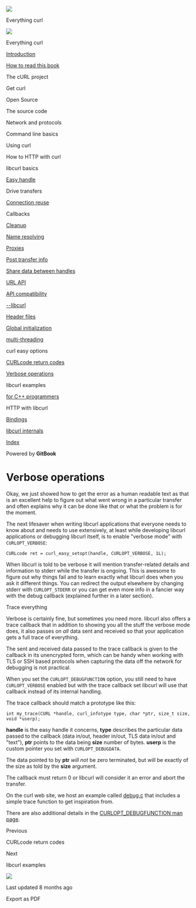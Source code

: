 <a href="../index.html" class="link-a079aa82--primary-53a25e66--logoLink-10d08504"></a>

<img src="https://gblobscdn.gitbook.com/orgs%2F-LxuH0qSm4xO9nWfEBlB%2Favatar.png?alt=media" class="image-67b14f24--avatar-1c1d03ec" />

<span class="text-4505230f--UIH400-4e41e82a--textContentFamily-49a318e1--spaceNameText-677c2969">Everything curl</span>

<a href="../index.html" class="link-a079aa82--primary-53a25e66--logoLink-10d08504"></a>

<img src="https://gblobscdn.gitbook.com/orgs%2F-LxuH0qSm4xO9nWfEBlB%2Favatar.png?alt=media" class="image-67b14f24--avatar-1c1d03ec" />

<span class="text-4505230f--UIH400-4e41e82a--textContentFamily-49a318e1--spaceNameText-677c2969">Everything curl</span>

<a href="../index.html" class="navButton-94f2579c--navButtonClickable-161b88ca"><span class="text-4505230f--UIH300-2063425d--textContentFamily-49a318e1--navButtonLabel-14a4968f">Introduction</span></a>

<a href="../how-to-read.html" class="navButton-94f2579c--navButtonClickable-161b88ca"><span class="text-4505230f--UIH300-2063425d--textContentFamily-49a318e1--navButtonLabel-14a4968f">How to read this book</span></a>

<span class="text-4505230f--UIH300-2063425d--textContentFamily-49a318e1--navButtonLabel-14a4968f">The cURL project</span>

<span class="text-4505230f--UIH300-2063425d--textContentFamily-49a318e1--navButtonLabel-14a4968f">Get curl</span>

<span class="text-4505230f--UIH300-2063425d--textContentFamily-49a318e1--navButtonLabel-14a4968f">Open Source</span>

<span class="text-4505230f--UIH300-2063425d--textContentFamily-49a318e1--navButtonLabel-14a4968f">The source code</span>

<span class="text-4505230f--UIH300-2063425d--textContentFamily-49a318e1--navButtonLabel-14a4968f">Network and protocols</span>

<span class="text-4505230f--UIH300-2063425d--textContentFamily-49a318e1--navButtonLabel-14a4968f">Command line basics</span>

<span class="text-4505230f--UIH300-2063425d--textContentFamily-49a318e1--navButtonLabel-14a4968f">Using curl</span>

<span class="text-4505230f--UIH300-2063425d--textContentFamily-49a318e1--navButtonLabel-14a4968f">How to HTTP with curl</span>

<span class="text-4505230f--UIH300-2063425d--textContentFamily-49a318e1--navButtonLabel-14a4968f">libcurl basics</span>

<a href="easyhandle.html" class="navButton-94f2579c--pageItemWithChildrenNested-2c5d8183--navButtonClickable-161b88ca"><span class="text-4505230f--UIH300-2063425d--textContentFamily-49a318e1--navButtonLabel-14a4968f">Easy handle</span></a>

<span class="text-4505230f--UIH300-2063425d--textContentFamily-49a318e1--navButtonLabel-14a4968f">Drive transfers</span>

<a href="connectionreuse.html" class="navButton-94f2579c--pageItemWithChildrenNested-2c5d8183--navButtonClickable-161b88ca"><span class="text-4505230f--UIH300-2063425d--textContentFamily-49a318e1--navButtonLabel-14a4968f">Connection reuse</span></a>

<span class="text-4505230f--UIH300-2063425d--textContentFamily-49a318e1--navButtonLabel-14a4968f">Callbacks</span>

<a href="cleanup.html" class="navButton-94f2579c--pageItemWithChildrenNested-2c5d8183--navButtonClickable-161b88ca"><span class="text-4505230f--UIH300-2063425d--textContentFamily-49a318e1--navButtonLabel-14a4968f">Cleanup</span></a>

<a href="names.html" class="navButton-94f2579c--pageItemWithChildrenNested-2c5d8183--navButtonClickable-161b88ca"><span class="text-4505230f--UIH300-2063425d--textContentFamily-49a318e1--navButtonLabel-14a4968f">Name resolving</span></a>

<a href="proxies.html" class="navButton-94f2579c--pageItemWithChildrenNested-2c5d8183--navButtonClickable-161b88ca"><span class="text-4505230f--UIH300-2063425d--textContentFamily-49a318e1--navButtonLabel-14a4968f">Proxies</span></a>

<a href="getinfo.html" class="navButton-94f2579c--pageItemWithChildrenNested-2c5d8183--navButtonClickable-161b88ca"><span class="text-4505230f--UIH300-2063425d--textContentFamily-49a318e1--navButtonLabel-14a4968f">Post transfer info</span></a>

<a href="sharing.html" class="navButton-94f2579c--pageItemWithChildrenNested-2c5d8183--navButtonClickable-161b88ca"><span class="text-4505230f--UIH300-2063425d--textContentFamily-49a318e1--navButtonLabel-14a4968f">Share data between handles</span></a>

<a href="url.html" class="navButton-94f2579c--pageItemWithChildrenNested-2c5d8183--navButtonClickable-161b88ca"><span class="text-4505230f--UIH300-2063425d--textContentFamily-49a318e1--navButtonLabel-14a4968f">URL API</span></a>

<a href="api.html" class="navButton-94f2579c--pageItemWithChildrenNested-2c5d8183--navButtonClickable-161b88ca"><span class="text-4505230f--UIH300-2063425d--textContentFamily-49a318e1--navButtonLabel-14a4968f">API compatibility</span></a>

<a href="libcurl.html" class="navButton-94f2579c--pageItemWithChildrenNested-2c5d8183--navButtonClickable-161b88ca"><span class="text-4505230f--UIH300-2063425d--textContentFamily-49a318e1--navButtonLabel-14a4968f">--libcurl</span></a>

<a href="headers.html" class="navButton-94f2579c--pageItemWithChildrenNested-2c5d8183--navButtonClickable-161b88ca"><span class="text-4505230f--UIH300-2063425d--textContentFamily-49a318e1--navButtonLabel-14a4968f">Header files</span></a>

<a href="globalinit.html" class="navButton-94f2579c--pageItemWithChildrenNested-2c5d8183--navButtonClickable-161b88ca"><span class="text-4505230f--UIH300-2063425d--textContentFamily-49a318e1--navButtonLabel-14a4968f">Global initialization</span></a>

<a href="threading.html" class="navButton-94f2579c--pageItemWithChildrenNested-2c5d8183--navButtonClickable-161b88ca"><span class="text-4505230f--UIH300-2063425d--textContentFamily-49a318e1--navButtonLabel-14a4968f">multi-threading</span></a>

<span class="text-4505230f--UIH300-2063425d--textContentFamily-49a318e1--navButtonLabel-14a4968f">curl easy options</span>

<a href="curlcode.html" class="navButton-94f2579c--pageItemWithChildrenNested-2c5d8183--navButtonClickable-161b88ca"><span class="text-4505230f--UIH300-2063425d--textContentFamily-49a318e1--navButtonLabel-14a4968f">CURLcode return codes</span></a>

<a href="verbose.html" class="navButton-94f2579c--pageItemWithChildrenNested-2c5d8183--navButtonClickable-161b88ca--navButtonOpened-6a88552e"><span class="text-4505230f--UIH300-2063425d--textContentFamily-49a318e1--navButtonLabel-14a4968f">Verbose operations</span></a>

<span class="text-4505230f--UIH300-2063425d--textContentFamily-49a318e1--navButtonLabel-14a4968f">libcurl examples</span>

<a href="cplusplus.html" class="navButton-94f2579c--pageItemWithChildrenNested-2c5d8183--navButtonClickable-161b88ca"><span class="text-4505230f--UIH300-2063425d--textContentFamily-49a318e1--navButtonLabel-14a4968f">for C++ programmers</span></a>

<span class="text-4505230f--UIH300-2063425d--textContentFamily-49a318e1--navButtonLabel-14a4968f">HTTP with libcurl</span>

<a href="../bindings.html" class="navButton-94f2579c--navButtonClickable-161b88ca"><span class="text-4505230f--UIH300-2063425d--textContentFamily-49a318e1--navButtonLabel-14a4968f">Bindings</span></a>

<a href="../internals.html" class="navButton-94f2579c--navButtonClickable-161b88ca"><span class="text-4505230f--UIH300-2063425d--textContentFamily-49a318e1--navButtonLabel-14a4968f">libcurl internals</span></a>

<a href="../bookindex.html" class="navButton-94f2579c--navButtonClickable-161b88ca"><span class="text-4505230f--UIH300-2063425d--textContentFamily-49a318e1--navButtonLabel-14a4968f">Index</span></a>

<a href="https://www.gitbook.com/?utm_source=content&amp;utm_medium=trademark&amp;utm_campaign=curl-1" class="reset-3c756112--trademark-a8da4b94"></a>

<span class="text-4505230f--TextH200-a3425406--textUIFamily-5ebd8e40">Powered by **GitBook**</span>

# <span class="text-4505230f--DisplayH900-bfb998fa--textContentFamily-49a318e1">Verbose operations</span>

<span class="text-4505230f--UIH300-2063425d--textUIFamily-5ebd8e40--text-8ee2c8b2"></span>

<span class="text-4505230f--TextH400-3033861f--textContentFamily-49a318e1"><span data-key="3b589314f60741d8baf9287abfa04238"><span data-offset-key="3b589314f60741d8baf9287abfa04238:0">Okay, we just showed how to get the error as a human readable text as that is an excellent help to figure out what went wrong in a particular transfer and often explains why it can be done like that or what the problem is for the moment.</span></span></span>

<span class="text-4505230f--TextH400-3033861f--textContentFamily-49a318e1"><span data-key="4cc3f68d245c447a9c976b18ae007f15"><span data-offset-key="4cc3f68d245c447a9c976b18ae007f15:0">The next lifesaver when writing libcurl applications that everyone needs to know about and needs to use extensively, at least while developing libcurl applications or debugging libcurl itself, is to enable "verbose mode" with </span><span data-offset-key="4cc3f68d245c447a9c976b18ae007f15:1">`CURLOPT_VERBOSE`</span><span data-offset-key="4cc3f68d245c447a9c976b18ae007f15:2">:</span></span></span>

    CURLcode ret = curl_easy_setopt(handle, CURLOPT_VERBOSE, 1L);

<span class="text-4505230f--TextH400-3033861f--textContentFamily-49a318e1"><span data-key="2928b525da0f439ca8653304caf517ea"><span data-offset-key="2928b525da0f439ca8653304caf517ea:0">When libcurl is told to be verbose it will mention transfer-related details and information to stderr while the transfer is ongoing. This is awesome to figure out why things fail and to learn exactly what libcurl does when you ask it different things. You can redirect the output elsewhere by changing stderr with </span><span data-offset-key="2928b525da0f439ca8653304caf517ea:1">`CURLOPT_STDERR`</span><span data-offset-key="2928b525da0f439ca8653304caf517ea:2"> or you can get even more info in a fancier way with the debug callback (explained further in a later section).</span></span></span>

<span class="text-4505230f--HeadingH700-04e1a2a3--textContentFamily-49a318e1"><span data-key="0a5486661de24e9589652db3491bc1f0"><span data-offset-key="0a5486661de24e9589652db3491bc1f0:0">Trace everything</span></span></span>

<span class="text-4505230f--TextH400-3033861f--textContentFamily-49a318e1"><span data-key="2122a5589ac8417d926a748f38208239"><span data-offset-key="2122a5589ac8417d926a748f38208239:0">Verbose is certainly fine, but sometimes you need more. libcurl also offers a trace callback that in addition to showing you all the stuff the verbose mode does, it also passes on </span><span data-offset-key="2122a5589ac8417d926a748f38208239:1">_all_</span><span data-offset-key="2122a5589ac8417d926a748f38208239:2"> data sent and received so that your application gets a full trace of everything.</span></span></span>

<span class="text-4505230f--TextH400-3033861f--textContentFamily-49a318e1"><span data-key="75608cc17320408197a4ad4bd1819c8a"><span data-offset-key="75608cc17320408197a4ad4bd1819c8a:0">The sent and received data passed to the trace callback is given to the callback in its unencrypted form, which can be handy when working with TLS or SSH based protocols when capturing the data off the network for debugging is not practical.</span></span></span>

<span class="text-4505230f--TextH400-3033861f--textContentFamily-49a318e1"><span data-key="05501dbb05514259ac86b50953817fc4"><span data-offset-key="05501dbb05514259ac86b50953817fc4:0">When you set the </span><span data-offset-key="05501dbb05514259ac86b50953817fc4:1">`CURLOPT_DEBUGFUNCTION`</span><span data-offset-key="05501dbb05514259ac86b50953817fc4:2"> option, you still need to have </span><span data-offset-key="05501dbb05514259ac86b50953817fc4:3">`CURLOPT_VERBOSE`</span><span data-offset-key="05501dbb05514259ac86b50953817fc4:4"> enabled but with the trace callback set libcurl will use that callback instead of its internal handling.</span></span></span>

<span class="text-4505230f--TextH400-3033861f--textContentFamily-49a318e1"><span data-key="0e4b72c2b9174381b59c5e828375e0ad"><span data-offset-key="0e4b72c2b9174381b59c5e828375e0ad:0">The trace callback should match a prototype like this:</span></span></span>

    int my_trace(CURL *handle, curl_infotype type, char *ptr, size_t size,             void *userp);

<span class="text-4505230f--TextH400-3033861f--textContentFamily-49a318e1"><span data-key="191f0be642154b94b17cec62225abaee"><span data-offset-key="191f0be642154b94b17cec62225abaee:0">**handle**</span><span data-offset-key="191f0be642154b94b17cec62225abaee:1"> is the easy handle it concerns, </span><span data-offset-key="191f0be642154b94b17cec62225abaee:2">**type**</span><span data-offset-key="191f0be642154b94b17cec62225abaee:3"> describes the particular data passed to the callback (data in/out, header in/out, TLS data in/out and "text"), </span><span data-offset-key="191f0be642154b94b17cec62225abaee:4">**ptr**</span><span data-offset-key="191f0be642154b94b17cec62225abaee:5"> points to the data being </span><span data-offset-key="191f0be642154b94b17cec62225abaee:6">**size**</span><span data-offset-key="191f0be642154b94b17cec62225abaee:7"> number of bytes. </span><span data-offset-key="191f0be642154b94b17cec62225abaee:8">**userp**</span><span data-offset-key="191f0be642154b94b17cec62225abaee:9"> is the custom pointer you set with </span><span data-offset-key="191f0be642154b94b17cec62225abaee:10">`CURLOPT_DEBUGDATA`</span><span data-offset-key="191f0be642154b94b17cec62225abaee:11">.</span></span></span>

<span class="text-4505230f--TextH400-3033861f--textContentFamily-49a318e1"><span data-key="5e786cfa9bbb482599980c4566545d0f"><span data-offset-key="5e786cfa9bbb482599980c4566545d0f:0">The data pointed to by </span><span data-offset-key="5e786cfa9bbb482599980c4566545d0f:1">**ptr**</span><span data-offset-key="5e786cfa9bbb482599980c4566545d0f:2"> </span><span data-offset-key="5e786cfa9bbb482599980c4566545d0f:3">_will not_</span><span data-offset-key="5e786cfa9bbb482599980c4566545d0f:4"> be zero terminated, but will be exactly of the size as told by the </span><span data-offset-key="5e786cfa9bbb482599980c4566545d0f:5">**size**</span><span data-offset-key="5e786cfa9bbb482599980c4566545d0f:6"> argument.</span></span></span>

<span class="text-4505230f--TextH400-3033861f--textContentFamily-49a318e1"><span data-key="10d0c4f5376149868a97c8519527b364"><span data-offset-key="10d0c4f5376149868a97c8519527b364:0">The callback must return 0 or libcurl will consider it an error and abort the transfer.</span></span></span>

<span class="text-4505230f--TextH400-3033861f--textContentFamily-49a318e1"><span data-key="2856d7a8613d44e89680b738c1ae97e4"><span data-offset-key="2856d7a8613d44e89680b738c1ae97e4:0">On the curl web site, we host an example called </span></span><a href="https://curl.se/libcurl/c/debug.html" class="link-a079aa82--primary-53a25e66--link-faf6c434"><span data-key="48cda95e3cc045d8bb6e34311e4120ec"><span data-offset-key="48cda95e3cc045d8bb6e34311e4120ec:0">debug.c</span></span></a><span data-key="0db2401960774322a9c9d3da178823f4"><span data-offset-key="0db2401960774322a9c9d3da178823f4:0"> that includes a simple trace function to get inspiration from.</span></span></span>

<span class="text-4505230f--TextH400-3033861f--textContentFamily-49a318e1"><span data-key="3f15ffb430604de28057d0c93f6f08df"><span data-offset-key="3f15ffb430604de28057d0c93f6f08df:0">There are also additional details in the </span></span><a href="https://curl.se/libcurl/c/CURLOPT_DEBUGFUNCTION.html" class="link-a079aa82--primary-53a25e66--link-faf6c434"><span data-key="d68d9f6c907f470c80088fb4a06fb9c0"><span data-offset-key="d68d9f6c907f470c80088fb4a06fb9c0:0">CURLOPT_DEBUGFUNCTION man page</span></span></a><span data-key="b6befe3b18b84c5c91f9007204137cd4"><span data-offset-key="b6befe3b18b84c5c91f9007204137cd4:0">.</span></span></span>

<a href="curlcode.html" class="reset-3c756112--card-6570f064--whiteCard-fff091a4--cardPrevious-56a5e674"></a>

<span class="text-4505230f--TextH200-a3425406--textContentFamily-49a318e1">Previous</span>

<span class="text-4505230f--UIH400-4e41e82a--textContentFamily-49a318e1">CURLcode return codes</span>

<a href="examples.html" class="reset-3c756112--card-6570f064--whiteCard-fff091a4--cardNext-19241c42"></a>

<span class="text-4505230f--TextH200-a3425406--textContentFamily-49a318e1">Next</span>

<span class="text-4505230f--UIH400-4e41e82a--textContentFamily-49a318e1">libcurl examples</span>

<img src="https://avatars.githubusercontent.com/u/66654881?v=4" class="image-67b14f24--avatar-1c1d03ec" />

<span class="text-4505230f--TextH200-a3425406--textContentFamily-49a318e1">Last updated 8 months ago</span>

<span class="text-4505230f--UIH300-2063425d--textUIFamily-5ebd8e40">Export as PDF</span>
